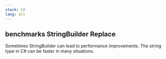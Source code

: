 ```yaml
---
stack: C#
lang: all
---
```


## benchmarks StringBuilder Replace
Sometimes StringBuilder can lead to performance improvements.
The string type in C# can be faster in many situations.